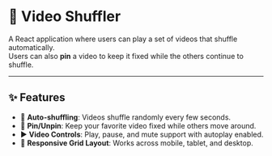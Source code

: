 # 🎥 Video Shuffler

A React application where users can play a set of videos that shuffle automatically.  
Users can also **pin** a video to keep it fixed while the others continue to shuffle.

---

## ✨ Features
- 🔀 **Auto-shuffling**: Videos shuffle randomly every few seconds.
- 📌 **Pin/Unpin**: Keep your favorite video fixed while others move around.
- ▶️ **Video Controls**: Play, pause, and mute support with autoplay enabled.
- 📱 **Responsive Grid Layout**: Works across mobile, tablet, and desktop.

